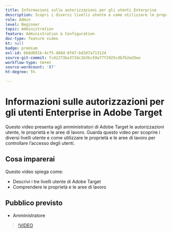 ```yaml
---
title: Informazioni sulle autorizzazioni per gli utenti Enterprise
description: Scopri i diversi livelli utente e come utilizzare le proprietà e le aree di lavoro per controllare l’accesso degli utenti.
role: Admin
level: Beginner
topic: Administration
feature: Administration & Configuration
doc-type: feature video
kt: null
badge: premium
exl-id: bb8d691b-4cf5-468d-8f47-bd3d7a713124
source-git-commit: fcd2273ba373dc2b3bc59a77f1925cdb7b2ed3ee
workflow-type: tm+mt
source-wordcount: '87'
ht-degree: 5%

---
```


# Informazioni sulle autorizzazioni per gli utenti Enterprise in Adobe Target

Questo video presenta agli amministratori di Adobe Target le autorizzazioni utente, le proprietà e le aree di lavoro. Guarda questo video per scoprire i diversi livelli utente e come utilizzare le proprietà e le aree di lavoro per controllare l’accesso degli utenti.

## Cosa imparerai

Questo video spiega come:

* Descrivi i tre livelli utente di Adobe Target
* Comprendere le proprietà e le aree di lavoro

## Pubblico previsto

* Amministratore

>[!VIDEO](https://video.tv.adobe.com/v/19042/?quality=12)
